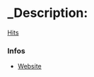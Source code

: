 

# _Description:

[Hits](https://daemonzz.xyz/assets/hits.png)

### Infos

 - [Website](https://daemonzz.xyz)

 
